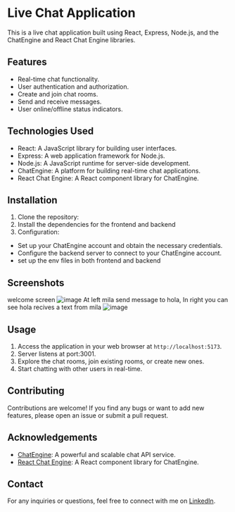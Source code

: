 # Live Chat Application

This is a live chat application built using React, Express, Node.js, and the ChatEngine and React Chat Engine libraries.

## Features

- Real-time chat functionality.
- User authentication and authorization.
- Create and join chat rooms.
- Send and receive messages.
- User online/offline status indicators.

## Technologies Used

- React: A JavaScript library for building user interfaces.
- Express: A web application framework for Node.js.
- Node.js: A JavaScript runtime for server-side development.
- ChatEngine: A platform for building real-time chat applications.
- React Chat Engine: A React component library for ChatEngine.

## Installation

1. Clone the repository:
2. Install the dependencies for the frontend and backend
3. Configuration:
  - Set up your ChatEngine account and obtain the necessary credentials.
  - Configure the backend server to connect to your ChatEngine account.
  - set up the env files in both frontend and backend

## Screenshots
welcome screen
![image](https://github.com/pawan895/Live-ChatApp/assets/81580980/bf2d8b32-de82-4fea-9796-dfb76f39e31d)
At left mila send message to hola, In right you can see hola recives a text from mila
![image](https://github.com/pawan895/Live-ChatApp/assets/81580980/066fb6d8-d1e3-403e-bd12-5d782dd2e842)

## Usage

1. Access the application in your web browser at `http://localhost:5173`.
2. Server listens at port:3001.
3. Explore the chat rooms, join existing rooms, or create new ones.
4. Start chatting with other users in real-time.

## Contributing

Contributions are welcome! If you find any bugs or want to add new features, please open an issue or submit a pull request.



## Acknowledgements

- [ChatEngine](https://chatengine.io/): A powerful and scalable chat API service.
- [React Chat Engine](https://www.npmjs.com/package/react-chat-engine): A React component library for ChatEngine.

## Contact

For any inquiries or questions, feel free to connect with me on [LinkedIn](https://www.linkedin.com/in/pawankumar-b-482728184/).



